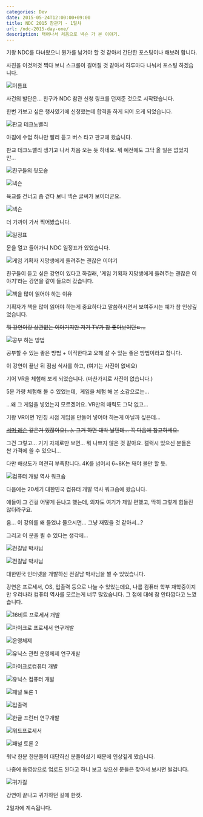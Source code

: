 ```yaml
---
categories: Dev
date: 2015-05-24T12:00:00+09:00
title: NDC 2015 참관기 - 1일차
url: /ndc-2015-day-one/
description: 태어나서 처음으로 넥슨 가 본 이야기.
---
```


기왕 NDC를 다녀왔으니 뭔가를 남겨야 할 것 같아서 간단한 포스팅이나 해보려 합니다.

사진을 이것저것 찍다 보니 스크롤이 길어질 것 같아서 하루마다 나눠서 포스팅 하겠습니다.

![이름표](01.jpg)

사건의 발단은... 친구가 NDC 참관 신청 링크를 던져준 것으로 시작됐습니다.

한번 가보고 싶은 행사였기에 신청했는데 합격을 하게 되어 오게 되었습니다.

![판교 테크노밸리](02.jpg)

아침에 수업 하나만 빨리 듣고 버스 타고 판교에 왔습니다.

판교 테크노밸리 생기고 나서 처음 오는 듯 하네요. 뭐 예전에도 그닥 올 일은 없었지만...

![친구들의 뒷모습](03.jpg)

![넥슨](04.jpg)

육교를 건너고 좀 걷다 보니 넥슨 글씨가 보이더군요.

![넥슨](05.jpg)

더 가까이 가서 찍어봤습니다.

![일정표](06.jpg)

문을 열고 들어가니 NDC 일정표가 있었습니다.

![게임 기획자 지망생에게 들려주는 괜찮은 이야기](07.jpg)

친구들이 듣고 싶은 강연이 있다고 하길래, '게임 기획자 지망생에게 들려주는 괜찮은 이야기'라는 강연을 같이 들으러 갔습니다.

![책을 많이 읽어야 하는 이유](08.jpg)

기획자가 책을 많이 읽어야 하는게 중요하다고 말씀하시면서 보여주시는 예가 참 인상깊었습니다.

~~뭐 강연이랑 상관없는 이야기지만 저기 TV가 참 좋아보이던ㄷ...~~

![공부 하는 방법](09.jpg)

공부할 수 있는 좋은 방법 + 이직한다고 오해 살 수 있는 좋은 방법이라고 합니다.

이 강연이 끝난 뒤 점심 식사를 하고, (여기는 사진이 없네요)

기어 VR을 체험해 보게 되었습니다. (마찬가지로 사진이 없습니다.)

5분 가량 체험해 볼 수 있었는데,  게임을 체험 해 본 소감으로는...

...왜 그 게임을 넣었는지 모르겠어요. VR만의 매력도 그닥 없고...

기왕 VR이면 1인칭 시점 게임을 만들어 넣어야 하는게 아닐까 싶은데...

~~[서머 레슨](https://store.playstation.com/ko-kr/product/HP0700-CUSA11674_00-ASIAPLACEHOLDER0) 같은거 있잖아요(...). 그거 하면 대박 날텐데... 꼭 다음에 참고하세요.~~

그건 그렇고... 기기 자체로만 보면... 뭐 나쁘지 않은 것 같아요. 갤럭시 있으신 분들은 싼 가격에 쓸 수 있으니...

다만 해상도가 여전히 부족합니다. 4K를 넘어서 6~8K는 돼야 볼만 할 듯.

![컴퓨터 개발 역사 워크숍](10.jpg)

다음에는 20세기 대한민국 컴퓨터 개발 역사 워크숍에 왔습니다.

애들이 그 긴걸 어떻게 듣냐고 했는데, 의자도 여기가 제일 편했고, 딱히 그렇게 힘들진 않더라구요.

음... 이 강의를 왜 들었냐 물으시면... 그냥 재밌을 것 같아서...?

그리고 이 분을 뵐 수 있다는 생각에...

![전길남 박사님](11.jpg)

![전길남 박사님](12.jpg)

대한민국 인터넷을 개발하신 전길남 박사님을 뵐 수 있었습니다.

강연은 프로세서, OS, 입출력 등으로 나눌 수 있었는데요, 나름 컴퓨터 학부 재학중이지만 우리나라 컴퓨터 역사를 모르는게 너무 많았습니다. 그 점에 대해 참 안타깝다고 느꼈습니다.

![16비트 프로세서 개발](13.jpg)

![마이크로 프로세서 연구개발](14.jpg)

![운영체제](15.jpg)

![유닉스 관련 운영체제 연구개발](16.jpg)

![마이크로컴퓨터 개발](17.jpg)

![유닉스 컴퓨터 개발](18.jpg)

![패널 토론 1](19.jpg)

![입출력](20.jpg)

![한글 프린터 연구개발](21.jpg)

![워드프로세서](22.jpg)

![패널 토론 2](23.jpg)

워낙 한분 한분들이 대단하신 분들이셨기 때문에 인상깊게 봤습니다.

나중에 동영상으로 업로드 된다고 하니 보고 싶으신 분들은 찾아서 보시면 될겁니다.

![귀가길](24.jpg)

강연이 끝나고 귀가하던 길에 한컷.

2일차에 계속됩니다.
